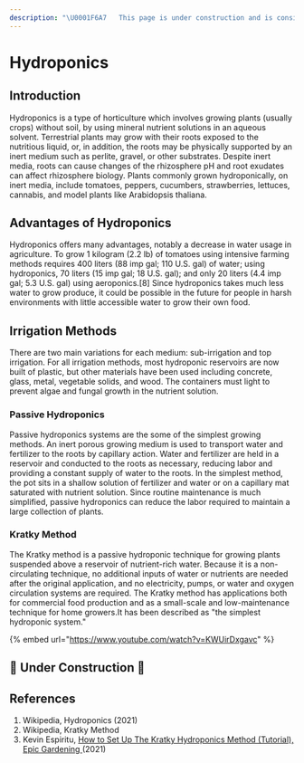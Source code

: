 ```yaml
---
description: "\U0001F6A7   This page is under construction and is considered incomplete. \U0001F6A7"
---
```


# Hydroponics

## Introduction

Hydroponics is a type of horticulture which involves growing plants \(usually crops\) without soil, by using mineral nutrient solutions in an aqueous solvent. Terrestrial plants may grow with their roots exposed to the nutritious liquid, or, in addition, the roots may be physically supported by an inert medium such as perlite, gravel, or other substrates. Despite inert media, roots can cause changes of the rhizosphere pH and root exudates can affect rhizosphere biology. Plants commonly grown hydroponically, on inert media, include tomatoes, peppers, cucumbers, strawberries, lettuces, cannabis, and model plants like Arabidopsis thaliana.

## Advantages of Hydroponics

Hydroponics offers many advantages, notably a decrease in water usage in agriculture. To grow 1 kilogram \(2.2 lb\) of tomatoes using intensive farming methods requires 400 liters \(88 imp gal; 110 U.S. gal\) of water; using hydroponics, 70 liters \(15 imp gal; 18 U.S. gal\); and only 20 liters \(4.4 imp gal; 5.3 U.S. gal\) using aeroponics.\[8\] Since hydroponics takes much less water to grow produce, it could be possible in the future for people in harsh environments with little accessible water to grow their own food.

## Irrigation Methods

There are two main variations for each medium: sub-irrigation and top irrigation. For all irrigation methods, most hydroponic reservoirs are now built of plastic, but other materials have been used including concrete, glass, metal, vegetable solids, and wood. The containers must light to prevent algae and fungal growth in the nutrient solution.

### Passive Hydroponics

Passive hydroponics systems are the some of the simplest growing methods. An inert porous growing medium is used to transport water and fertilizer to the roots by capillary action. Water and fertilizer are held in a reservoir and conducted to the roots as necessary, reducing labor and providing a constant supply of water to the roots. In the simplest method, the pot sits in a shallow solution of fertilizer and water or on a capillary mat saturated with nutrient solution. Since routine maintenance is much simplified, passive hydroponics can reduce the labor required to maintain a large collection of plants.

### Kratky Method

The Kratky method is a passive hydroponic technique for growing plants suspended above a reservoir of nutrient-rich water. Because it is a non-circulating technique, no additional inputs of water or nutrients are needed after the original application, and no electricity, pumps, or water and oxygen circulation systems are required. The Kratky method has applications both for commercial food production and as a small-scale and low-maintenance technique for home growers.It has been described as "the simplest hydroponic system."

{% embed url="https://www.youtube.com/watch?v=KWUirDxgavc" %}

## 🚧 Under Construction 🚧

## References

1. Wikipedia, Hydroponics \(2021\)
2. Wikipedia, Kratky Method
3. Kevin Espiritu, [How to Set Up The Kratky Hydroponics Method \(Tutorial\), Epic Gardening ](https://www.youtube.com/watch?v=KWUirDxgavc)\(2021\)

